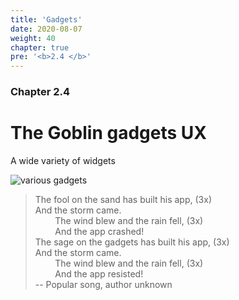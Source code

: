 ```yaml
---
title: 'Gadgets'
date: 2020-08-07
weight: 40
chapter: true
pre: '<b>2.4 </b>'
---
```


### Chapter 2.4

# The Goblin gadgets UX

A wide variety of widgets

![various gadgets](/img/gadgets.various.png?width=800px)

> The fool on the sand has built his app, (3x)  
> And the storm came.  
> &nbsp;&nbsp;&nbsp;&nbsp;&nbsp;&nbsp;&nbsp;&nbsp;The wind blew and the rain
> fell, (3x)  
> &nbsp;&nbsp;&nbsp;&nbsp;&nbsp;&nbsp;&nbsp;&nbsp;And the app crashed!  
> The sage on the gadgets has built his app, (3x)  
> And the storm came.  
> &nbsp;&nbsp;&nbsp;&nbsp;&nbsp;&nbsp;&nbsp;&nbsp;The wind blew and the rain
> fell, (3x)  
> &nbsp;&nbsp;&nbsp;&nbsp;&nbsp;&nbsp;&nbsp;&nbsp;And the app resisted!  
> -- Popular song, author unknown
